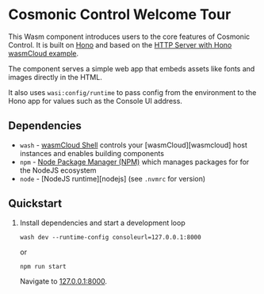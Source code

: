 # Cosmonic Control Welcome Tour

This Wasm component introduces users to the core features of Cosmonic Control. It is built on [Hono](https://hono.dev) and based on the [HTTP Server with Hono wasmCloud example](https://github.com/wasmCloud/typescript/tree/main/examples/components/http-server-with-hono).

The component serves a simple web app that embeds assets like fonts and images directly in the HTML.

It also uses `wasi:config/runtime` to pass config from the environment to the Hono app for values such as the Console UI address.

## Dependencies

- `wash` - [wasmCloud Shell][wash] controls your [wasmCloud][wasmcloud] host instances and enables building components
- `npm` - [Node Package Manager (NPM)][npm] which manages packages for for the NodeJS ecosystem
- `node` - [NodeJS runtime][nodejs] (see `.nvmrc` for version)

[wash]: https://github.com/cosmonic-labs/wash
[node]: https://nodejs.org
[npm]: https://github.com/npm/cli

## Quickstart

1. Install dependencies and start a development loop

   ```shell
   wash dev --runtime-config consoleurl=127.0.0.1:8000
   ```

   or

   ```shell
   npm run start
   ```

   Navigate to [127.0.0.1:8000](127.0.0.1:8000).
